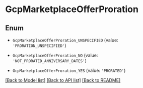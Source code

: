 # GcpMarketplaceOfferProration


## Enum

* `GcpMarketplaceOfferProration_UNSPECIFIED` (value: `'PRORATION_UNSPECIFIED'`)

* `GcpMarketplaceOfferProration_NO` (value: `'NOT_PRORATED_ANNIVERSARY_DATES'`)

* `GcpMarketplaceOfferProration_YES` (value: `'PRORATED'`)

[[Back to Model list]](../README.md#documentation-for-models) [[Back to API list]](../README.md#documentation-for-api-endpoints) [[Back to README]](../README.md)


